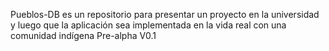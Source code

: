 Pueblos-DB es un repositorio para presentar un proyecto en la universidad y luego que la aplicación sea implementada en la vida real con una comunidad indígena
Pre-alpha V0.1
